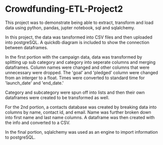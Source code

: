 # Crowdfunding-ETL-Project2

This project was to demonstrate being able to extract, transform and load data using python, pandas, jupter notebook, sql and sqlalchemy.

In this project, the data was tansformed into CSV files and then uploaded into postgreSQL. A quickdb diagram is included to show the connection between dataframes.

In the first portion with the campaign data, data was transformed by splitting up sub category and category into seperate columns and merging dataframes. Column names were changed and other columns that were unnecessary were dropped. 
The 'goal' and 'pledged' column were changed from an interger to a float.
Times were converted to standard time for 'launch_date' and 'end_date.'

Category and subcategory were spun off into lists and then their own dataframes were created to be transformed as well.

For the 2nd portion, a contacts database was created by breaking data into columns by name, contact id, and email.
Name was further broken down into first name and last name columns.
A dataframe was then created with the info and converted to a CSV.

In the final portion, sqlalchemy was used as an engine to import information to postgreSQL.
